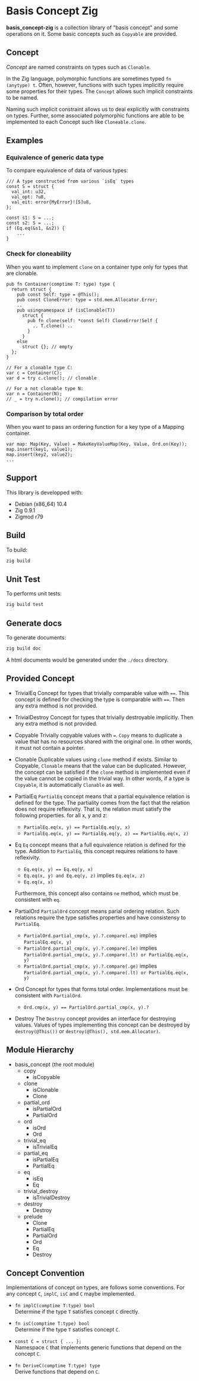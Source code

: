 # Basis Concept Zig

**basis_concept-zig** is a collection library of "basis concept" and some operations on it.
Some basic concepts such as `Copyable` are provided.


## Concept

*Concept* are named constraints on types such as `Clonable`.


In the Zig language, polymorphic functions are sometimes typed `fn (anytype) t`.
Often, however, functions with such types implicitly require some properties for their types.
The `Concept` allows such implicit constraints to be named.

Naming such implicit constraint allows us to deal explicitly with constraints on types.
Further, some associated polymorphic functions are able to be implemented to each Concept such like `Cloneable.clone`.


## Examples

### Equivalence of generic data type

To compare equivalence of data of various types:

```
/// A type constructed from various `isEq` types
const S = struct {
  val_int: u32,
  val_opt: ?u8,
  val_eit: error{MyError}![5]u8,
};

const s1: S = ...;
const s2: S = ...;
if (Eq.eq(&s1, &s2)) {
    ...
}
```


### Check for cloneability

When you want to implement `clone` on a container type only for types that are clonable.

```
pub fn Container(comptime T: type) type {
  return struct {
    pub const Self: type = @This();
    pub const CloneError: type = std.mem.Allocator.Error;
    ..
    pub usingnamespace if (isClonable(T))
      struct {
        pub fn clone(self: *const Self) CloneError!Self {
          .. T.clone() ..
        }
      }
    else
      struct {}; // empty
  };
}

// For a clonable type C:
var c = Container(C);
var d = try c.clone(); // clonable

// For a not clonable type N:
var n = Container(N);
// _ = try n.clone(); // compilation error
```


### Comparison by total order

When you want to pass an ordering function for a key type of a Mapping container.

```
var map: Map(Key, Value) = MakeKeyValueMap(Key, Value, Ord.on(Key));
map.insert(key1, value1);
map.insert(key2, value2);
...
```


## Support

This library is developped with:

- Debian (x86_64) 10.4
- Zig 0.9.1
- Zigmod r79


## Build

To build:

```sh
zig build
```


## Unit Test

To performs unit tests:

```sh
zig build test
```


## Generate docs

To generate documents:

```sh
zig build doc
```

A html documents would be generated under the `./docs` directory.


## Provided Concept

- TrivialEq
  Concept for types that trivially comparable value with `==`.
  This concept is defined for checking the type is comparable with `==`.
  Then any extra method is not provided.

- TrivialDestroy
  Concept for types that trivially destroyable implicitly.
  Then any extra method is not provided.

- Copyable
  Trivially copyable values with `=`.
  `Copy` means to duplicate a value that has no resources shared with the original one.
  In other words, it must not contain a pointer.

- Clonable
  Duplicable values using `clone` method if exists.
  Similar to Copyable, `Clonable` means that the value can be duplicated. However, the concept can be satisfied if the `clone` method is implemented even if the value cannot be copied in the trivial way.
  In other words, if a type is `Copyable`, it is automatically `Clonable` as well.

- PartialEq
  `PartialEq` concept means that a partial equivalence relation is defined for the type.
  The partiality comes from the fact that the relation does not require reflexivity.
  That is, the relation must satisfy the following properties. for all x, y and z:

  - `PartialEq.eq(x, y) == PartialEq.eq(y, x)`
  - `PartialEq.eq(x, y) == PartialEq.eq(y, z) == PartialEq.eq(x, z)`

- Eq
  `Eq` concept means that a full equivalence relation is defined for the type.
  Addition to `PartialEq`, this concept requires relations to have reflexivity.

  - `Eq.eq(x, y) == Eq.eq(y, x)`
  - `Eq.eq(x, y) and Eq.eq(y, z)` implies `Eq.eq(x, z)`
  - `Eq.eq(x, x)`

  Furthermore, this concept also contains `ne` method, which must be consistent with `eq`.

- PartialOrd
  `PartialOrd` concept means parial ordering relation.
  Such relations require the type satisfies properties and have consistensy to `PartialEq`.

  - `PartialOrd.partial_cmp(x, y).?.compare(.eq)` implies `PartialEq.eq(x, y)`
  - `PartialOrd.partial_cmp(x, y).?.compare(.le)` implies `PartialOrd.partial_cmp(x, y).?.compare(.lt) or PartialEq.eq(x, y)`
  - `PartialOrd.partial_cmp(x, y).?.compare(.ge)` implies `PartialOrd.partial_cmp(x, y).?.compare(.lt) or PartialEq.eq(x, y)`


- Ord
  Concept for types that forms total order.
  Implementations must be consistent with `PartialOrd`.

  - `Ord.cmp(x, y) == PartialOrd.partial_cmp(x, y).?`

- Destroy
  The `Destroy` concept provides an interface for destroying values.
  Values of types implementing this concept can be destroyed by `destroy(@This())` or `destroy(@This(), std.mem.Allocator)`.


## Module Hierarchy


- basis_concept (the root module)
    - copy
		- isCopyable
    - clone
        - isClonable
        - Clone
    - partial_ord
        - isPartialOrd
        - PartialOrd
    - ord
        - isOrd
        - Ord
    - trivial_eq
        - isTrivialEq
    - partial_eq
        - isPartialEq
        - PartialEq
    - eq
        - isEq
        - Eq
    - trivial_destroy
        - isTrivialDestroy
    - destroy
        - Destroy
    - prelude
        - Clone
        - PartialEq
        - PartialOrd
        - Ord
        - Eq
        - Destroy


## Concept Convention

Implementations of concept on types, are follows some conventions.
For any concept `C`, `implC`, `isC` and `C` maybe implemented.

- `fn implC(comptime T:type) bool`  
    Determine if the type `T` satisfies concept `C` directly.

- `fn isC(comptime T:type) bool`  
    Determine if the type `T` satisfies concept `C`.

- `const C = struct { ... };`  
    Namespace `C` that implements generic functions that depend on the concept `C`.

- `fn DeriveC(comptime T:type) type`  
    Derive functions that depend on `C`.

